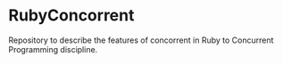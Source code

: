 # RubyConcorrent
Repository to describe the features of concorrent in Ruby to Concurrent Programming discipline.
